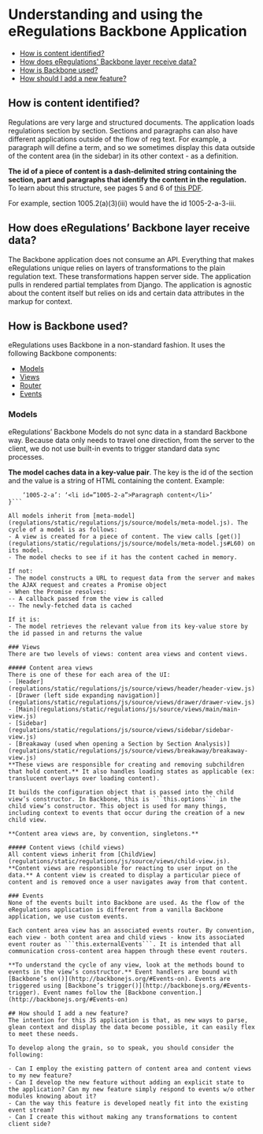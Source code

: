 # Understanding and using the eRegulations Backbone Application

- [How is content identified?](#how-is-content-identified)
- [How does eRegulations' Backbone layer receive data?](#how-does-eregulations-backbone-layer-receive-data)
- [How is Backbone used?](#how-is-backbone-used)
- [How should I add a new feature?](#how-should-i-add-a-new-feature)

## How is content identified?
Regulations are very large and structured documents. The application loads regulations section by section. Sections and paragraphs can also have different applications outside of the flow of reg text. For example, a paragraph will define a term, and so we sometimes display this data outside of the content area (in the sidebar) in its other context - as a definition.

**The id of a piece of content is a dash-delimited string containing the section, part and paragraphs that identify the content in the regulation.** To learn about this structure, see pages 5 and 6 of [this PDF](http://www.archives.gov/federal-register/tutorial/tutorial_060.pdf).

For example, section 1005.2(a)(3)(iii) would have the id 1005-2-a-3-iii.

## How does eRegulations’ Backbone layer receive data?
The Backbone application does not consume an API. Everything that makes eRegulations unique relies on layers of transformations to the plain regulation text. These transformations happen server side. The application pulls in rendered partial templates from Django. The application is agnostic about the content itself but relies on ids and certain data attributes in the markup for context.

## How is Backbone used?
eRegulations uses Backbone in a non-standard fashion. It uses the following Backbone components:
- [Models](http://backbonejs.org/#Model)
- [Views](http://backbonejs.org/#View)
- [Router](http://backbonejs.org/#Router)
- [Events](http://backbonejs.org/#Events)

### Models
eRegulations’ Backbone Models do not sync data in a standard Backbone way. Because data only needs to travel one direction, from the server to the client, we do not use built-in events to trigger standard data sync processes. 

**The model caches data in a key-value pair**. The key is the id of the section and the value is a string of HTML containing the content. Example:

```{
    ‘1005-2-a’: ‘<li id=”1005-2-a”>Paragraph content</li>’
}```

All models inherit from [meta-model](regulations/static/regulations/js/source/models/meta-model.js). The cycle of a model is as follows:
- A view is created for a piece of content. The view calls [get()](regulations/static/regulations/js/source/models/meta-model.js#L60) on its model.
- The model checks to see if it has the content cached in memory.

If not:
- The model constructs a URL to request data from the server and makes the AJAX request and creates a Promise object
- When the Promise resolves:
-- A callback passed from the view is called
-- The newly-fetched data is cached

If it is:
- The model retrieves the relevant value from its key-value store by the id passed in and returns the value

### Views
There are two levels of views: content area views and content views. 

##### Content area views
There is one of these for each area of the UI:
- [Header](regulations/static/regulations/js/source/views/header/header-view.js)
- [Drawer (left side expanding navigation)](regulations/static/regulations/js/source/views/drawer/drawer-view.js)
- [Main](regulations/static/regulations/js/source/views/main/main-view.js)
- [Sidebar](regulations/static/regulations/js/source/views/sidebar/sidebar-view.js)
- [Breakaway (used when opening a Section by Section Analysis)](regulations/static/regulations/js/source/views/breakaway/breakaway-view.js)
**These views are responsible for creating and removing subchildren that hold content.** It also handles loading states as applicable (ex: translucent overlays over loading content). 

It builds the configuration object that is passed into the child view’s constructor. In Backbone, this is ```this.options``` in the child view’s constructor. This object is used for many things, including context to events that occur during the creation of a new child view.

**Content area views are, by convention, singletons.**

##### Content views (child views)
All content views inherit from [ChildView](regulations/static/regulations/js/source/views/child-view.js). **Content views are responsible for reacting to user input on the data.** A content view is created to display a particular piece of content and is removed once a user navigates away from that content.

### Events
None of the events built into Backbone are used. As the flow of the eRegulations application is different from a vanilla Backbone application, we use custom events.

Each content area view has an associated events router. By convention, each view - both content area and child views - know its associated event router as ```this.externalEvents```. It is intended that all communication cross-content area happen through these event routers.

**To understand the cycle of any view, look at the methods bound to events in the view’s constructor.** Event handlers are bound with [Backbone’s on()](http://backbonejs.org/#Events-on). Events are triggered using [Backbone’s trigger()](http://backbonejs.org/#Events-trigger). Event names follow the [Backbone convention.](http://backbonejs.org/#Events-on)

## How should I add a new feature?
The intention for this JS application is that, as new ways to parse, glean context and display the data become possible, it can easily flex to meet these needs.

To develop along the grain, so to speak, you should consider the following:

- Can I employ the existing pattern of content area and content views to my new feature?
- Can I develop the new feature without adding an explicit state to the application? Can my new feature simply respond to events w/o other modules knowing about it?
- Can the way this feature is developed neatly fit into the existing event stream?
- Can I create this without making any transformations to content client side?
